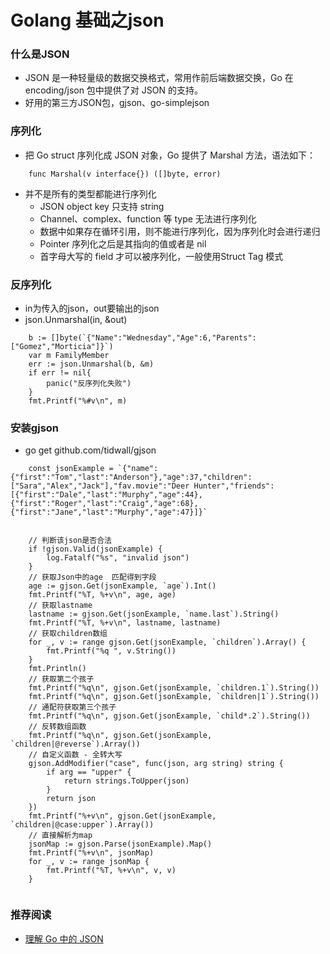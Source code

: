 # Golang 基础之json

### 什么是JSON

+ JSON 是一种轻量级的数据交换格式，常用作前后端数据交换，Go 在 encoding/json 包中提供了对 JSON 的支持。
+ 好用的第三方JSON包，gjson、go-simplejson


### 序列化

+ 把 Go struct 序列化成 JSON 对象，Go 提供了 Marshal 方法，语法如下：

```
    func Marshal(v interface{}) ([]byte, error)
```

+ 并不是所有的类型都能进行序列化
    - JSON object key 只支持 string
    - Channel、complex、function 等 type 无法进行序列化
    - 数据中如果存在循环引用，则不能进行序列化，因为序列化时会进行递归
    - Pointer 序列化之后是其指向的值或者是 nil
    - 首字母大写的 field 才可以被序列化，一般使用Struct Tag 模式

### 反序列化

+ in为传入的json，out要输出的json
+ json.Unmarshal(in, &out)

```
	b := []byte(`{"Name":"Wednesday","Age":6,"Parents":["Gomez","Morticia"]}`)
	var m FamilyMember
	err := json.Unmarshal(b, &m)
	if err != nil{
		panic("反序列化失败")
	}
	fmt.Printf("%#v\n", m)

```

### 安装gjson  

+ go get github.com/tidwall/gjson



```
    const jsonExample = `{"name":{"first":"Tom","last":"Anderson"},"age":37,"children":["Sara","Alex","Jack"],"fav.movie":"Deer Hunter","friends":[{"first":"Dale","last":"Murphy","age":44},{"first":"Roger","last":"Craig","age":68},{"first":"Jane","last":"Murphy","age":47}]}`


    // 判断该json是否合法
	if !gjson.Valid(jsonExample) {
		log.Fatalf("%s", "invalid json")
	}
	// 获取Json中的age  匹配得到字段
	age := gjson.Get(jsonExample, `age`).Int()
	fmt.Printf("%T, %+v\n", age, age)
	// 获取lastname
	lastname := gjson.Get(jsonExample, `name.last`).String()
	fmt.Printf("%T, %+v\n", lastname, lastname)
	// 获取children数组
	for _, v := range gjson.Get(jsonExample, `children`).Array() {
		fmt.Printf("%q ", v.String())
	}
	fmt.Println()
	// 获取第二个孩子
	fmt.Printf("%q\n", gjson.Get(jsonExample, `children.1`).String())
	fmt.Printf("%q\n", gjson.Get(jsonExample, `children|1`).String())
	// 通配符获取第三个孩子
	fmt.Printf("%q\n", gjson.Get(jsonExample, `child*.2`).String())
	// 反转数组函数
	fmt.Printf("%q\n", gjson.Get(jsonExample, `children|@reverse`).Array())
	// 自定义函数 - 全转大写
	gjson.AddModifier("case", func(json, arg string) string {
		if arg == "upper" {
			return strings.ToUpper(json)
		}
		return json
	})
	fmt.Printf("%+v\n", gjson.Get(jsonExample, `children|@case:upper`).Array())
	// 直接解析为map
	jsonMap := gjson.Parse(jsonExample).Map()
	fmt.Printf("%+v\n", jsonMap)
	for _, v := range jsonMap {
		fmt.Printf("%T, %+v\n", v, v)
	}


```



### 推荐阅读

+ [理解 Go 中的 JSON](https://sanyuesha.com/2018/05/07/go-json/)